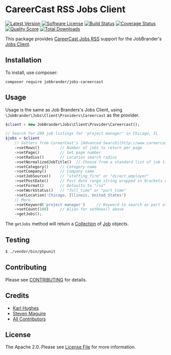 # CareerCast RSS Jobs Client

[![Latest Version](https://img.shields.io/github/release/JobBrander/jobs-careercast.svg?style=flat-square)](https://github.com/JobBrander/jobs-careercast/releases)
[![Software License](https://img.shields.io/badge/license-APACHE%202.0-brightgreen.svg?style=flat-square)](LICENSE.md)
[![Build Status](https://img.shields.io/travis/JobBrander/jobs-careercast/master.svg?style=flat-square&1)](https://travis-ci.org/JobBrander/jobs-careercast)
[![Coverage Status](https://img.shields.io/scrutinizer/coverage/g/JobBrander/jobs-careercast.svg?style=flat-square)](https://scrutinizer-ci.com/g/JobBrander/jobs-careercast/code-structure)
[![Quality Score](https://img.shields.io/scrutinizer/g/JobBrander/jobs-careercast.svg?style=flat-square)](https://scrutinizer-ci.com/g/JobBrander/jobs-careercast)
[![Total Downloads](https://img.shields.io/packagist/dt/jobbrander/jobs-careercast.svg?style=flat-square)](https://packagist.org/packages/jobbrander/jobs-careercast)

This package provides [CareerCast Jobs RSS](http://www.careercast.com/jobs/results/keyword?format=rss)
support for the JobBrander's [Jobs Client](https://github.com/JobBrander/jobs-common).

## Installation

To install, use composer:

```
composer require jobbrander/jobs-careercast
```

## Usage

Usage is the same as Job Branders's Jobs Client, using `\JobBrander\Jobs\Client\Providers\Careercast` as the provider.

```php
$client = new JobBrander\Jobs\Client\Provider\Careercast();

// Search for 200 job listings for 'project manager' in Chicago, IL
$jobs = $client
    // Setters from CareerCast's [Advanced Search](http://www.careercast.com/jobs/search/advanced)
    ->setRows()         // Number of jobs to return per page
    ->setPage()         // Set page number
    ->setRadius()       // Location search radius
    ->setNormalizedJobTitle()  // Choose from a standard list of job titles
    ->setCategory()     // Category name
    ->setCompany()      // Company name
    ->setJobSource()    // "staffing_firm" or "direct_employer"
    ->setPostDate()     // Post date range string wrapped in brackets and URL encoded, eg: "%5BNOW-7DAYS+TO+NOW%5D"
    ->setFormat()       // Defaults to "rss"
    ->setWorkStatus()   // "full_time" or "part_time"
    ->setLocation('Chicago, Illinois, United States')
    // More
    ->setKeyword('project manager')     // Keyword to search as part of the URL
    ->setCount(100)     // Alias for setRows() above
    ->getJobs();
```

The `getJobs` method will return a [Collection](https://github.com/JobBrander/jobs-common/blob/master/src/Collection.php) of [Job](https://github.com/JobBrander/jobs-common/blob/master/src/Job.php) objects.

## Testing

``` bash
$ ./vendor/bin/phpunit
```

## Contributing

Please see [CONTRIBUTING](https://github.com/jobbrander/jobs-careercast/blob/master/CONTRIBUTING.md) for details.

## Credits

- [Karl Hughes](https://github.com/karllhughes)
- [Steven Maguire](https://github.com/stevenmaguire)
- [All Contributors](https://github.com/jobbrander/jobs-careercast/contributors)

## License

The Apache 2.0. Please see [License File](https://github.com/jobbrander/jobs-careercast/blob/master/LICENSE) for more information.
